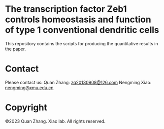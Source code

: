 # The transcription factor Zeb1 controls homeostasis and function of type 1 conventional dendritic cells
This repository contains the scripts for producing the quantitative results in the paper.

# Contact
Please contact us:
Quan Zhang: zq20130908@126.com
Nengming Xiao: nengming@xmu.edu.cn

# Copyright
&#169;2023 Quan Zhang. Xiao lab. All rights reserved.
